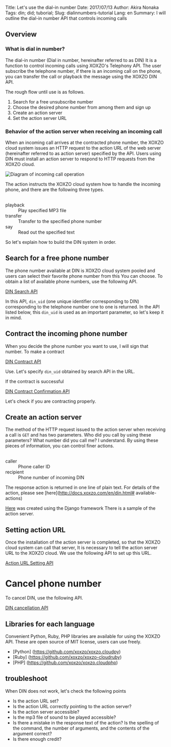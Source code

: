 Title: Let's use the dial-in number
Date: 2017/07/13
Author: Akira Nonaka
Tags: din; did; tuborial;
Slug: dialinnumbers-tutorial
Lang: en
Summary: I will outline the dial-in number API that controls incoming calls

## Overview

### What is dial in number?

The dial-in number (Dial in number, hereinafter referred to as DIN)
It is a function to control incoming calls using XOXZO's Telephony API.
The user subscribe the telephone number,
if there is an incoming call on the phone, you can transfer the call or playback the message using the XOXZO DIN API.

The rough flow until use is as follows.

1. Search for a free unsubscribe number
1. Choose the desired phone number from among them and sign up
1. Create an action server
1. Set the action server URL

### Behavior of the action server when receiving an incoming call
 
When an incoming call arrives at the contracted phone number, 
the XOXZO cloud system issues an HTTP request to the action URL of the web server (hereinafter referred to as action server) specified by the API.
Users using DIN must install an action server to respond to HTTP requests from the XOXZO cloud.

![Diagram of incoming call operation]({filename}/images/Tutorial/din-get-call-en.jpeg)

The action instructs the XOXZO cloud system how to handle the incoming phone, and there are the following three types.

<Dl>
     <Dt> playback
     <Dd> Play specified MP3 file
     <Dt> transfer
     <Dd> Transfer to the specified phone number
     <Dt> say
     <Dd> Read out the specified text
</Dl>

So let's explain how to build the DIN system in order.

## Search for a free phone number

The phone number available at DIN is XOXZO cloud system pooled and users can select their favorite phone number from this
You can choose. To obtain a list of available phone numbers, use the following API.

[DIN Search API](http://docs.xoxzo.com/en/din.html#finding-a-dial-in-number-via-api)

In this API, `din_uid` (one unique identifier corresponding to DIN) corresponding to the telephone number one to one is returned.
In the API listed below, this `din_uid` is used as an important parameter, so let's keep it in mind.

## Contract the incoming phone number

When you decide the phone number you want to use, I will sign that number.
To make a contract

[DIN Contract API](http://docs.xoxzo.com/en/din.html#subscribing-to-a-dial-in-number-via-api)

Use. Let's specify `din_uid` obtained by search API in the URL.

If the contract is successful

[DIN Contract Confirmation API](http://docs.xoxzo.com/en/din.html#getting-the-list-of-subscribed-dial-in-numbers-via-api)

Let's check if you are contracting properly.

## Create an action server

The method of the HTTP request issued to the action server when receiving a call is `GET` and has two parameters.
Who did you call by using these parameters? What number did you call me? I understand.
By using these pieces of information, you can control finer actions.

<Dl>
    <Dt> caller
    <Dd> Phone caller ID
    <Dt> recipient
    <Dd> Phone number of incoming DIN
</Dl>

The response action is returned in one line of plain text.
For details of the action, please see [here](http://docs.xoxzo.com/en/din.html# available-actions)

[Here](https://github.com/xoxzo/din-action-server-demo) was created using the Django framework
There is a sample of the action server.

## Setting action URL

Once the installation of the action server is completed, so that the XOXZO cloud system can call that server,
It is necessary to tell the action server URL to the XOXZO cloud.
We use the following API to set up this URL.

[Action URL Setting API](http://docs.xoxzo.com/en/din.html#attach-an-action-to-the-dial-in-number-via-api)

# Cancel phone number

To cancel DIN, use the following API.

[DIN cancellation API](http://docs.xoxzo.com/en/din.html#subscribing-to-a-dial-in-number-via-api)

## Libraries for each language

Convenient Python, Ruby, PHP libraries are available for using the XOXZO API. These are open source of MIT license, users can use freely.

- [Python] (https://github.com/xoxzo/xoxzo.cloudpy)
- [Ruby] (https://github.com/xoxzo/xoxzo-cloudruby)
- [PHP] (https://github.com/xoxzo/xoxzo.cloudphp)

## troubleshoot

When DIN does not work, let's check the following points

- Is the action URL set?
- Is the action URL correctly pointing to the action server?
- Is the action server accessible?
- Is the mp3 file of sound to be played accessible?
- Is there a mistake in the response text of the action? Is the spelling of the command, the number of arguments, and the contents of the argument correct?
- Is there enough credit?